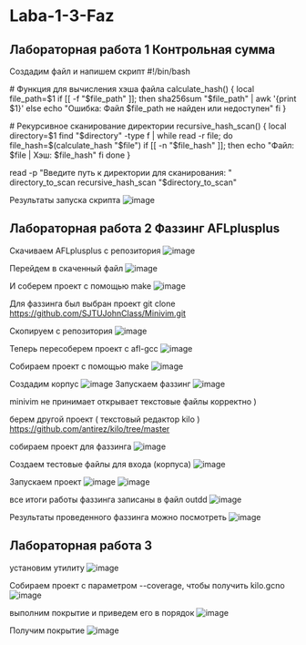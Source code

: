 # Laba-1-3-Faz
## Лабораторная работа 1 Контрольная сумма 

Создадим файл и напишем скрипт
#!/bin/bash

\# Функция для вычисления хэша файла
calculate_hash() {
    local file_path=$1
    if [[ -f "$file_path" ]]; then
        sha256sum "$file_path" | awk '{print $1}'
    else
        echo "Ошибка: Файл $file_path не найден или недоступен"
    fi
}

\# Рекурсивное сканирование директории
recursive_hash_scan() {
    local directory=$1
    find "$directory" -type f | while read -r file; do
        file_hash=$(calculate_hash "$file")
        if [[ -n "$file_hash" ]]; then
            echo "Файл: $file | Хэш: $file_hash"
        fi
    done
}

read -p "Введите путь к директории для сканирования: " directory_to_scan
recursive_hash_scan "$directory_to_scan"

Результаты запуска скрипта
![image](https://github.com/user-attachments/assets/7840571a-a9af-4fb2-b094-a85b720be2cd)

## Лабораторная работа 2 Фаззинг AFLplusplus
Скачиваем AFLplusplus c репозитория 
![image](https://github.com/user-attachments/assets/4b1475f5-6d07-42e7-9d7c-ba2da6389135)

Перейдем в  скаченный файл 
![image](https://github.com/user-attachments/assets/07a10433-7d4f-473c-abc2-1e69f2955bf7)


И соберем проект с помощью make 
![image](https://github.com/user-attachments/assets/240d7976-a420-41e1-bc3c-f5285133725d)


Для фаззинга был выбран проект git clone https://github.com/SJTUJohnClass/Minivim.git

Скопируем с репозитория 
![image](https://github.com/user-attachments/assets/f8420e85-849e-4c79-af9c-4ab0c8795f86)


Теперь пересоберем проект с afl-gcc
![image](https://github.com/user-attachments/assets/8ffb994d-c53e-4e96-9345-e40a5f73e57c)

Собираем проект с помощью make
![image](https://github.com/user-attachments/assets/b5331102-54c3-469e-a335-a3bba6cb0fab)

Создадим корпус
![image](https://github.com/user-attachments/assets/72442c10-547f-4866-94ff-f43e4f157759)
Запускаем фаззинг
![image](https://github.com/user-attachments/assets/8b960d7c-9d9b-452a-a489-748f5e665bc8)

minivim не принимает открывает текстовые файлы корректно )

берем другой проект ( текстовый редактор kilo ) 
https://github.com/antirez/kilo/tree/master

собираем проект для фаззинга 
![image](https://github.com/user-attachments/assets/2de835c9-4843-4890-8dfb-6af5b8d6372b)

Cоздаем тестовые файлы для входа (корпуса)
![image](https://github.com/user-attachments/assets/633013d5-eb43-457c-9873-e411dd9ff32b)

Запускаем проект
![image](https://github.com/user-attachments/assets/d00399e4-5d63-4a30-ba1f-8fd664ec8f24)
![image](https://github.com/user-attachments/assets/f8c1c540-8123-4a4d-b091-56fd351d38a9)

все итоги работы фаззинга записаны в файл outdd
![image](https://github.com/user-attachments/assets/e15088f4-af59-4a2e-aaa1-c6f0ea28387f)

Результаты проведенного фаззинга можно посмотреть 
![image](https://github.com/user-attachments/assets/6ca95156-d2db-4124-a6f9-fae52bfb7cc9)

## Лабораторная работа 3 
установим утилиту 
![image](https://github.com/user-attachments/assets/92ab2b9d-149c-4cce-a7d4-12469758f184)

Собираем проект с параметром --coverage, чтобы получить kilo.gcno
![image](https://github.com/user-attachments/assets/c08b89e1-7b26-4a71-8be3-c947a1fa4fb4)

выполним покрытие и приведем его в порядок 
![image](https://github.com/user-attachments/assets/8778b301-ed4f-49e9-9e5a-0ed1d0cafcdd)

Получим покрытие 
![image](https://github.com/user-attachments/assets/c2d94093-6d98-45c2-bcec-2661239800f1)



